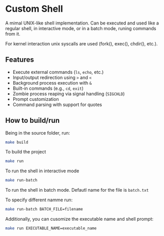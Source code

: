 # Custom Shell

A mimal UNIX-like shell implementation. Can be executed and used like a regular shell,
in interactive mode, or in a batch mode, runing commands from it.

For kernel interaction unix syscalls are used (fork(), exec(), chdir(), etc.).

## Features

- Execute external commands (`ls`, `echo`, etc.)
- Input/output redirection using `>` and `<`
- Background process execution with `&`
- Built-in commands (e.g., `cd`, `exit`)
- Zombie process reaping via signal handling (`SIGCHLD`)
- Prompt customization
- Command parsing with support for quotes

## How to build/run

Being in the source folder, run:

```sh
make build
```

To build the project

```sh
make run
```

To run the shell in interactive mode

```sh
make run-batch
```

To run the shell in batch mode. Defautl name for the file is `batch.txt`

To specify different namme run:

```sh
make run-batch BATCH_FILE=filename
```

Additionally, you can cusomize the executable name and shell prompt:

```sh
make run EXECUTABLE_NAME=executable_name
```

